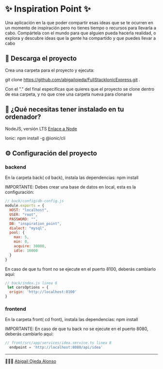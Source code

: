 # ✨ Inspiration Point ✨

Una aplicación en la que poder compartir esas ideas que se te ocurren en un momento de inspiración pero no tienes tiempo o recursos para llevarla a cabo.
Compártela con el mundo para que alguien pueda hacerla realidad, o explora y descubre ideas que la gente ha compartido y que puedes llevar a cabo
## 💾 Descarga el proyecto

Crea una carpeta para el proyecto y ejecuta:

git clone https://github.com/abigailojeda/FullStackIonicExpress.git .

Con el "." del final especificas que quieres que el proyecto se clone dentro de esa carpeta, y no que cree una carpeta nueva para clonarse


## 📂 ¿Qué necesitas tener instalado en tu ordenador?

NodeJS, versión LTS  [Enlace a Node](https://nodejs.org/en/)

Ionic: 
npm install -g @ionic/cli


## ⚙️ Configuración del proyecto

### backend
En la carpeta back( cd back), instala las dependencias:
npm install

IMPORTANTE:
Debes crear una base de datos en local, esta es la configuración:
```javascript
// back/config/db-config.js
module.exports = {
  HOST: "localhost",
  USER: "root",
  PASSWORD: "",
  DB: "inspiration_point",
  dialect: "mysql",
  pool: {
    max: 5,
    min: 0,
    acquire: 30000,
    idle: 10000
  }
}

```

En caso de que tu front no se ejecute en el puerto 8100, deberás cambiarlo aquí:

```javascript
// back/index.js linea 6
 let corsOptions = {
  origin: 'http://localhost:8100'
}
```


### frontend
En la carpeta front( cd front), instala las dependencias:
npm install

IMPORTANTE:
En caso de que tu back no se ejecute en el puerto 8080, deberás cambiarlo aquí:

```javascript
// front/src/app/services/idea.service.ts linea 8
  endpoint = 'http://localhost:8080/api/idea'
```



<!-- 
## Wiki 📖

Puedes encontrar mucho más de cómo utilizar este proyecto en nuestra [Wiki](https://github.com/tu/proyecto/wiki) -->


<!-- ## Expresiones de Gratitud 🎁

* Comenta a otros sobre este proyecto 📢
* Invita una cerveza 🍺 o un café ☕ a alguien del equipo. 
* Da las gracias públicamente 🤓.
* Dona con cripto a esta dirección: `0xf253fc233333078436d111175e5a76a649890000`
* etc. -->



---
 🙋🏻‍♀️ [Abigail Ojeda Alonso](https://es.linkedin.com/in/abigail-ojeda)

